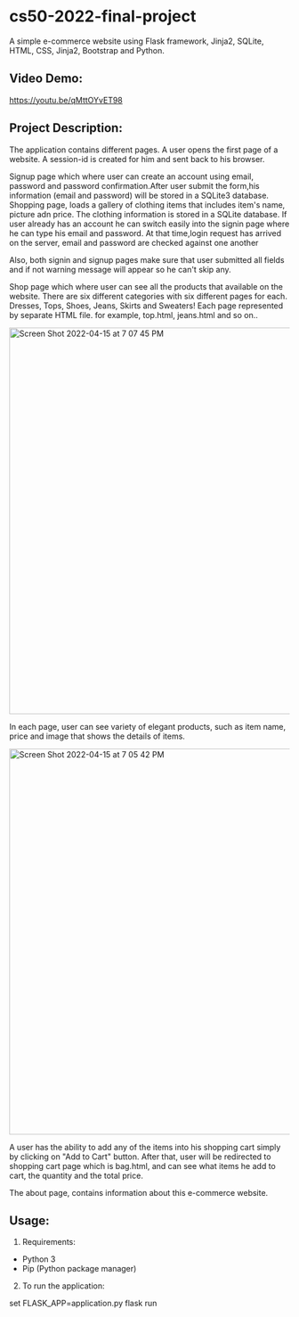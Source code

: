 # cs50-2022-final-project

A simple e-commerce website using Flask framework, Jinja2, SQLite, HTML, CSS, Jinja2, Bootstrap and Python.

## Video Demo: 

 https://youtu.be/qMttOYvET98

## Project Description:

The application contains different pages. A user opens the first page of a website. A session-id is created for him and sent back to his browser.

Signup page which where user can create an account using email, password and password confirmation.After user submit the form,his information (email and password) will be stored in a SQLite3 database.
Shopping page, loads a gallery of clothing items that includes item's name, picture adn price. The clothing information is stored in a SQLite database.
If user already has an account he can switch easily into the signin page where he can type his email and password. At that time,login request has arrived on the server, email and password are checked against one another

Also, both signin and signup pages make sure that user submitted all fields and if not warning message will appear so he can't skip any. 

Shop page which where user can see all the products that available on the website. There are six different categories with six different pages for each.
Dresses, Tops, Shoes, Jeans, Skirts and Sweaters! Each page represented by separate HTML file. for example, top.html, jeans.html and so on.. 

<img width="694" alt="Screen Shot 2022-04-15 at 7 07 45 PM" src="https://user-images.githubusercontent.com/95029840/163599895-3f37126c-f3b8-4d57-b474-4a02d7942329.png">




In each page, user can see variety of elegant products, such as item name, price and image that shows the details of items. 


<img width="693" alt="Screen Shot 2022-04-15 at 7 05 42 PM" src="https://user-images.githubusercontent.com/95029840/163599723-b7df6d67-40e0-4fd0-9cfa-354949824b86.png">

A user has the ability to add any of the items into his shopping cart simply by clicking on "Add to Cart" button. After that, user will be redirected to shopping cart page which is bag.html, and can see what items he add to cart, the quantity and the total price. 

The about page, contains information about this e-commerce website.

## Usage:

1. Requirements:

- Python 3
- Pip (Python package manager)


2. To run the application:

 set FLASK_APP=application.py
 flask run

